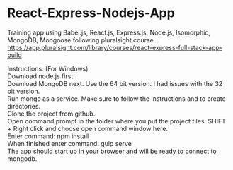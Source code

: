 # React-Express-Nodejs-App
Training app using Babel.js, React.js, Express.js, Node.js, Isomorphic, MongoDB, Mongoose following pluralsight course. https://app.pluralsight.com/library/courses/react-express-full-stack-app-build

Instructions: (For Windows)<br>
Download node.js first.<br>
Download MongoDB next. Use the 64 bit version. I had issues with the 32 bit version.<br>
Run mongo as a service. Make sure to follow the instructions and to create directories.<br>
Clone the project from github.<br>
Open command prompt in the folder where you put the project files. SHIFT + Right click and choose open command window here.<br>
Enter command: npm install<br>
When finished enter command: gulp serve<br>
The app should start up in your browser and will be ready to connect to mongodb.<br>
